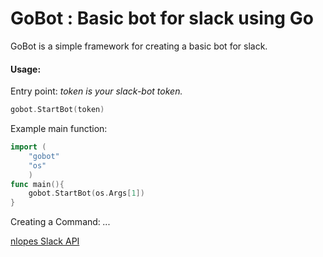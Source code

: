 # GoBot : Basic bot for slack using Go

GoBot is a simple framework for creating a basic bot for slack.

#### Usage:

Entry point: _token is your slack-bot token._
```go
gobot.StartBot(token)
```

Example main function:
```go
import (
    "gobot"
    "os"
    )
func main(){
    gobot.StartBot(os.Args[1])
}
```

Creating a Command:
_..._

[nlopes Slack API](https://github.com/nlopes/slack)
